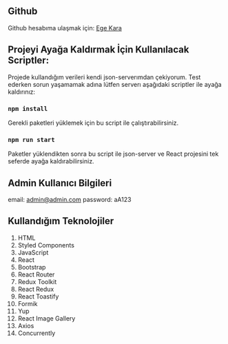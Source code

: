 ## Github

Github hesabıma ulaşmak için: [Ege Kara](https://github.com/Egebyte)

## Projeyi Ayağa Kaldırmak İçin Kullanılacak Scriptler:

Projede kullandığım verileri kendi json-serverımdan çekiyorum. Test ederken sorun yaşamamak adına lütfen serverı aşağıdaki scriptler ile ayağa kaldırınız:

### `npm install`

Gerekli paketleri yüklemek için bu script ile çalıştırabilirsiniz.

### `npm run start`

Paketler yüklendikten sonra bu script ile json-server ve React projesini tek seferde ayağa kaldırabilirsiniz.

## Admin Kullanıcı Bilgileri

email: admin@admin.com
password: aA123

## Kullandığım Teknolojiler

1. HTML
2. Styled Components
3. JavaScript
4. React
5. Bootstrap
6. React Router
7. Redux Toolkit
8. React Redux
9. React Toastify
10. Formik
11. Yup
12. React Image Gallery
13. Axios
14. Concurrently
